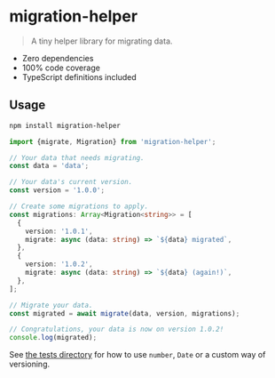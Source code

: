 # migration-helper

> A tiny helper library for migrating data.

* Zero dependencies
* 100% code coverage
* TypeScript definitions included

## Usage

```sh
npm install migration-helper
```

```ts
import {migrate, Migration} from 'migration-helper';

// Your data that needs migrating.
const data = 'data';

// Your data's current version.
const version = '1.0.0';

// Create some migrations to apply.
const migrations: Array<Migration<string>> = [
  {
    version: '1.0.1',
    migrate: async (data: string) => `${data} migrated`,
  },
  {
    version: '1.0.2',
    migrate: async (data: string) => `${data} (again!)`,
  },
];

// Migrate your data.
const migrated = await migrate(data, version, migrations);

// Congratulations, your data is now on version 1.0.2!
console.log(migrated);
```

See [the tests directory] for how to use `number`, `Date` or a custom way of versioning.

[the tests directory]: tests/
